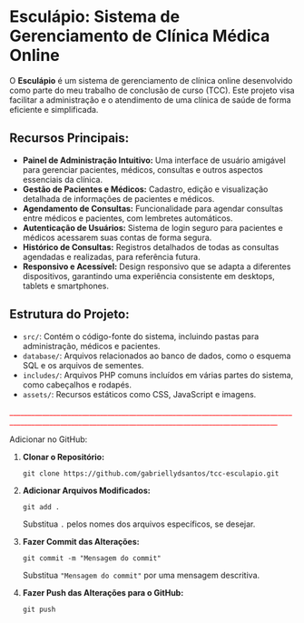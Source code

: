 

# Esculápio: Sistema de Gerenciamento de Clínica Médica Online

O **Esculápio** é um sistema de gerenciamento de clínica online desenvolvido como parte do meu trabalho de conclusão de curso (TCC). Este projeto visa facilitar a administração e o atendimento de uma clínica de saúde de forma eficiente e simplificada.

## Recursos Principais:
- **Painel de Administração Intuitivo:** Uma interface de usuário amigável para gerenciar pacientes, médicos, consultas e outros aspectos essenciais da clínica.
- **Gestão de Pacientes e Médicos:** Cadastro, edição e visualização detalhada de informações de pacientes e médicos.
- **Agendamento de Consultas:** Funcionalidade para agendar consultas entre médicos e pacientes, com lembretes automáticos.
- **Autenticação de Usuários:** Sistema de login seguro para pacientes e médicos acessarem suas contas de forma segura.
- **Histórico de Consultas:** Registros detalhados de todas as consultas agendadas e realizadas, para referência futura.
- **Responsivo e Acessível:** Design responsivo que se adapta a diferentes dispositivos, garantindo uma experiência consistente em desktops, tablets e smartphones.

## Estrutura do Projeto:
- `src/`: Contém o código-fonte do sistema, incluindo pastas para administração, médicos e pacientes.
- `database/`: Arquivos relacionados ao banco de dados, como o esquema SQL e os arquivos de sementes.
- `includes/`: Arquivos PHP comuns incluídos em várias partes do sistema, como cabeçalhos e rodapés.
- `assets/`: Recursos estáticos como CSS, JavaScript e imagens.
  
<p style="color:red;">________________________________________________________________________________________________________________________________________________________</p>

Adicionar no GitHub:

1. **Clonar o Repositório:**
   ```
   git clone https://github.com/gabriellydsantos/tcc-esculapio.git
   ```

2. **Adicionar Arquivos Modificados:**
   ```
   git add .
   ```

   Substitua `.` pelos nomes dos arquivos específicos, se desejar.

3. **Fazer Commit das Alterações:**
   ```
   git commit -m "Mensagem do commit"
   ```

   Substitua `"Mensagem do commit"` por uma mensagem descritiva.

4. **Fazer Push das Alterações para o GitHub:**
   ```
   git push
   ```


